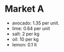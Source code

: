 # Market A
* avocado: 1.35 per unit.
* lime: 0.64 per unit
* salt: 2 per kg
* oil: 10 per kg
* lemon: 0.1 lt
